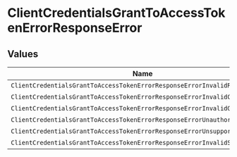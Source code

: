 # ClientCredentialsGrantToAccessTokenErrorResponseError


## Values

| Name                                                                        | Value                                                                       |
| --------------------------------------------------------------------------- | --------------------------------------------------------------------------- |
| `ClientCredentialsGrantToAccessTokenErrorResponseErrorInvalidRequest`       | invalid_request                                                             |
| `ClientCredentialsGrantToAccessTokenErrorResponseErrorInvalidClient`        | invalid_client                                                              |
| `ClientCredentialsGrantToAccessTokenErrorResponseErrorInvalidGrant`         | invalid_grant                                                               |
| `ClientCredentialsGrantToAccessTokenErrorResponseErrorUnauthorizedClient`   | unauthorized_client                                                         |
| `ClientCredentialsGrantToAccessTokenErrorResponseErrorUnsupportedGrantType` | unsupported_grant_type                                                      |
| `ClientCredentialsGrantToAccessTokenErrorResponseErrorInvalidScope`         | invalid_scope                                                               |